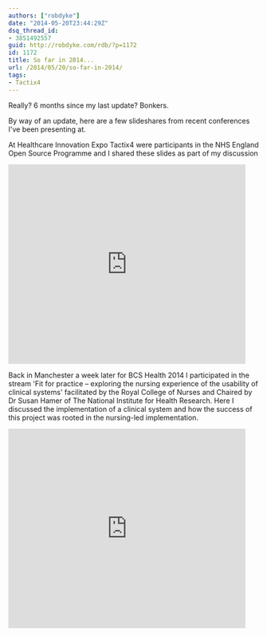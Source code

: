 ```yaml
---
authors: ["robdyke"]
date: "2014-05-20T23:44:29Z"
dsq_thread_id:
- 3851492557
guid: http://robdyke.com/rdb/?p=1172
id: 1172
title: So far in 2014...
url: /2014/05/20/so-far-in-2014/
tags:
- Tactix4
---
```

Really? 6 months since my last update? Bonkers.

By way of an update, here are a few slideshares from recent conferences I've been presenting at.

At Healthcare Innovation Expo Tactix4 were participants in the NHS England Open Source Programme and I shared these slides as part of my discussion

<iframe src="http://www.slideshare.net/slideshow/embed_code/34925814" width="476" height="400" scrolling="yes" class="iframe-class" frameborder="0"></iframe>

Back in Manchester a week later for BCS Health 2014 I participated in the stream 'Fit for practice – exploring the nursing experience of the usability of clinical systems' facilitated by the Royal College of Nurses and Chaired by Dr Susan Hamer of The National Institute for Health Research. Here I discussed the implementation of a clinical system and how the success of this project was rooted in the nursing-led implementation.

<iframe src="http://www.slideshare.net/slideshow/embed_code/34925983" width="476" height="400" scrolling="yes" class="iframe-class" frameborder="0"></iframe>
